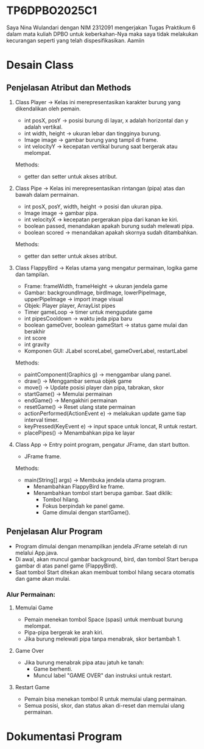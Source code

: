 # TP6DPBO2025C1
Saya Nina Wulandari dengan NIM 2312091 mengerjakan Tugas Praktikum 6 dalam mata kuliah DPBO untuk keberkahan-Nya maka saya tidak melakukan kecurangan seperti yang telah dispesifikasikan. Aamiin

# Desain Class


##  Penjelasan Atribut dan Methods

1. Class Player → Kelas ini merepresentasikan karakter burung yang dikendalikan oleh pemain.
    - int posX, posY → posisi burung di layar, x adalah horizontal dan y adalah vertikal.
    - int width, height → ukuran lebar dan tingginya burung.
    - Image image → gambar burung yang tampil di frame.
    - int velocityY → kecepatan vertikal burung saat bergerak atau melompat.
  
    Methods:
    - getter dan setter untuk akses atribut.

2. Class Pipe → Kelas ini merepresentasikan rintangan (pipa) atas dan bawah dalam permainan.
    - int posX, posY, width, height → posisi dan ukuran pipa.
    - Image image → gambar pipa.
    - int velocityX → kecepatan pergerakan pipa dari kanan ke kiri.
    - boolean passed, menandakan apakah burung sudah melewati pipa.
    - boolean scored → menandakan apakah skornya sudah ditambahkan.
    
    Methods:
    - getter dan setter untuk akses atribut.

3. Class FlappyBird → Kelas utama yang mengatur permainan, logika game dan tampilan.
    - Frame: frameWidth, frameHeight → ukuran jendela game
    - Gambar: backgroundImage, birdImage, lowerPipeImage, upperPipeImage → import image visual
    - Objek: Player player, ArrayList<Pipe> pipes 
    - Timer gameLoop → timer untuk mengupdate game 
    - int pipesCooldown → waktu jeda pipa baru
    - boolean gameOver, boolean gameStart → status game mulai dan berakhir
    - int score
    - int gravity
    - Komponen GUI: JLabel scoreLabel, gameOverLabel, restartLabel
    
    Methods:
    - paintComponent(Graphics g) → menggambar ulang panel.
    - draw() → Menggambar semua objek game
    - move() →	Update posisi player dan pipa, tabrakan, skor
    - startGame() →	Memulai permainan
    - endGame()	→ Mengakhiri permainan
    - resetGame()	→ Reset ulang state permainan
    - actionPerformed(ActionEvent e) → melakukan update game tiap interval timer.
    - keyPressed(KeyEvent e) → input space untuk loncat, R untuk restart.
    - placePipes() → Menambahkan pipa ke layar

4. Class App → Entry point program, pengatur JFrame, dan start button.
    - JFrame frame.
    
    Methods:
    - main(String[] args) → Membuka jendela utama program.
      - Menambahkan FlappyBird ke frame.
      - Menambahkan tombol start berupa gambar. Saat diklik:
        - Tombol hilang.
        - Fokus berpindah ke panel game.
        - Game dimulai dengan startGame().


## Penjelasan Alur Program
- Program dimulai dengan menampilkan jendela JFrame setelah di run melalui App.java.
- Di awal, akan muncul gambar background, bird, dan tombol Start berupa gambar di atas panel game (FlappyBird).
- Saat tombol Start ditekan akan membuat tombol hilang secara otomatis dan game akan mulai.

### Alur Permainan:
1. Memulai Game
   - Pemain menekan tombol Space (spasi) untuk membuat burung melompat.
   - Pipa-pipa bergerak ke arah kiri.
   - Jika burung melewati pipa tanpa menabrak, skor bertambah 1.

2. Game Over
   - Jika burung menabrak pipa atau jatuh ke tanah:
     - Game berhenti.
     - Muncul label "GAME OVER" dan instruksi untuk restart.

3. Restart Game
   - Pemain bisa menekan tombol R untuk memulai ulang permainan.
   - Semua posisi, skor, dan status akan di-reset dan memulai ulang permainan.

# Dokumentasi Program


